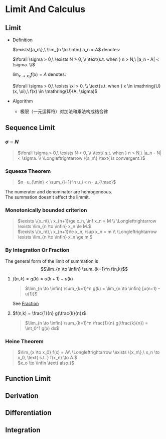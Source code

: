 # Limit And Calculus

## Limit

- Definition

    $\exists\{a_n\},\ \lim_{n \to \infin} a_n = A$ denotes:

    $\forall \sigma > 0,\ \exists N > 0, \\
    \text{s.t. when } n > N,\ |a_n - A| < \sigma. \\$

    $\lim_{x \to x_0} f(x)=A$ denotes:

    $\forall \sigma > 0,\ \exists \xi > 0, \\
    \text{s.t. when } x \in \mathring{U}(x, \xi),\ f(x) \in \mathring{U}(A, \sigma)$

- Algorithm
  - 极限（一元运算符）对加法和乘法构成结合律

## Sequence Limit

### $\sigma - N$

> $\forall \sigma > 0,\ \exists N > 0, \\
\text{ s.t. when } n > N,\ |a_n - N| < \sigma. \\
\Longleftrightarrow \{a_n\} \text{ is convergent.}$

### Squeeze Theorem

> $n · u_{\min} < \sum_{i=1}^n u_i < n · u_{\max}$

The numerator and denominator are homogeneous.\
The summation doesn't affect the limmit.

### Monotonically bounded criterion

> $\exists \{x_n\},\ x_{n+1}\ge x_n, \inf x_n = M \\
\Longleftrightarrow \exists \lim_{n \to \infin} x_n \le M.$\
> $\exists \{x_n\},\ x_{n+1}\le x_n, \sup x_n = m \\
\Longleftrightarrow \exists \lim_{n \to \infin} x_n \ge m.$

### By Integration Or Fraction

The general form of the limit of summation is
$$\lim_{n \to \infin} \sum_{k=1}^n f(n,k)$$

1. $f(n,k) = g(k) = u(k+1) - u(k)$
    > $\lim_{n \to \infin} \sum_{k=1}^n g(k) = \lim_{n \to \infin} [u(n+1) - u(1)]$

    See [Fraction](fraction.md)

2. $f(n,k) = \frac{1}{n} g(\frac{k}{n})$
    > $\lim_{n \to \infin} \sum_{k=1}^n \frac{1}{n} g(\frac{k}{n}) = \int_0^1 g(x) dx$

### Heine Theorem

> $\lim_{x \to x_0} f(x) = A\\
\Longleftrightarrow \exists \{x_n\},\  x_n \to x_0, \text{ s.t. } f(x_n) \to A.$\
> $x_o \to \infin \text{ also.}$

## Function Limit

## Derivation

## Differentiation

## Integration

